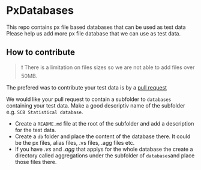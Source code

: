 # PxDatabases
This repo contains px file based databases that can be used as test data
Please help us add more px file database that we can use as test data. 

## How to contribute

> :exclamation: There is a limitation on files sizes so we are not able to add files over 50MB.

The prefered was to contribute your test data is by a [pull request](https://docs.github.com/en/pull-requests/collaborating-with-pull-requests/proposing-changes-to-your-work-with-pull-requests/creating-a-pull-request)

We would like your pull request to contain a subfolder to `databases` containing your test data.
Make a good descriptiv name of the subfolder e.g. `SCB Statistical database`.
- Create a `README.md` file at the root of the subfolder and add a description for the test data.
- Create a `db` folder and place the content of the database there. It could be the px files, alias files, .vs files, .agg files etc.
- If you have *.vs* and *.agg* that applys for the whole database the create a directory called aggregations under the subfolder of `databases`and place those files there.
